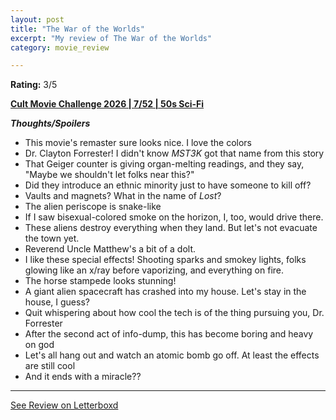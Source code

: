 ```yaml
---
layout: post
title: "The War of the Worlds"
excerpt: "My review of The War of the Worlds"
category: movie_review

---
```


**Rating:** 3/5

<b><a href="https://boxd.it/q7ygw/detail" rel="nofollow">Cult Movie Challenge 2026 | 7/52 | 50s Sci-Fi</a></b>

<b>***Thoughts/Spoilers***</b>
* This movie's remaster sure looks nice. I love the colors
* Dr. Clayton Forrester! I didn't know <i>MST3K</i> got that name from this story
* That Geiger counter is giving organ-melting readings, and they say, "Maybe we shouldn't let folks near this?"
* Did they introduce an ethnic minority just to have someone to kill off?
* Vaults and magnets? What in the name of <i>Lost</i>?
* The alien periscope is snake-like
* If I saw bisexual-colored smoke on the horizon, I, too, would drive there.
* These aliens destroy everything when they land. But let's not evacuate the town yet.
* Reverend Uncle Matthew's a bit of a dolt.
* I like these special effects! Shooting sparks and smokey lights, folks glowing like an x/ray before vaporizing, and everything on fire.
* The horse stampede looks stunning!
* A giant alien spacecraft has crashed into my house. Let's stay in the house, I guess?
* Quit whispering about how cool the tech is of the thing pursuing you, Dr. Forrester
* After the second act of info-dump, this has become boring and heavy on god
* Let's all hang out and watch an atomic bomb go off. At least the effects are still cool
* And it ends with a miracle??

<hr>

[See Review on Letterboxd](https://boxd.it/5A8LBj)
